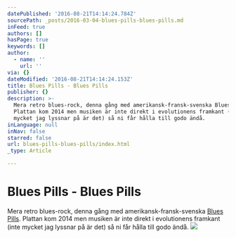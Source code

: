```yaml
---
datePublished: '2016-08-21T14:14:24.784Z'
sourcePath: _posts/2016-03-04-blues-pills-blues-pills.md
inFeed: true
authors: []
hasPage: true
keywords: []
author:
  - name: ''
    url: ''
via: {}
dateModified: '2016-08-21T14:14:24.153Z'
title: Blues Pills - Blues Pills
publisher: {}
description: >-
  Mera retro blues-rock, denna gång med amerikansk-fransk-svenska Blues Pills.
  Plattan kom 2014 men musiken är inte direkt i evolutionens framkant (inte
  mycket jag lyssnar på är det) så ni får hålla till godo ändå.
inLanguage: null
inNav: false
starred: false
url: blues-pills-blues-pills/index.html
_type: Article

---
```

# Blues Pills - Blues Pills

Mera retro blues-rock, denna gång med amerikansk-fransk-svenska [Blues Pills][0]. Plattan kom 2014 men musiken är inte direkt i evolutionens framkant (inte mycket jag lyssnar på är det) så ni får hålla till godo ändå.
![](https://the-grid-user-content.s3-us-west-2.amazonaws.com/db0c0bbb-ef32-4ffb-b15b-a6708ca9d998.jpg)

[0]: https://open.spotify.com/album/3SpYTh35kpmKoCsuOJ24nP